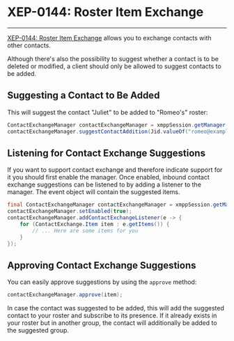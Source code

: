 # XEP-0144: Roster Item Exchange
---

[XEP-0144: Roster Item Exchange][Roster Item Exchange] allows you to exchange contacts with other contacts.

Although there\'s also the possibility to suggest whether a contact is to be deleted or modified, a client should only be allowed to suggest contacts to be added.

## Suggesting a Contact to Be Added

This will suggest the contact \"Juliet\" to be added to \"Romeo\'s\" roster:

```java
ContactExchangeManager contactExchangeManager = xmppSession.getManager(ContactExchangeManager.class);
contactExchangeManager.suggestContactAddition(Jid.valueOf("romeo@example.net"), new Contact(Jid.valueOf("juliet@example.net"), "Juliet"));
```

## Listening for Contact Exchange Suggestions

If you want to support contact exchange and therefore indicate support for it you should first enable the manager.
Once enabled, inbound contact exchange suggestions can be listened to by adding a listener to the manager. The event object will contain the suggested items.

```java
final ContactExchangeManager contactExchangeManager = xmppSession.getManager(ContactExchangeManager.class);
contactExchangeManager.setEnabled(true);
contactExchangeManager.addContactExchangeListener(e -> {
    for (ContactExchange.Item item : e.getItems()) {
        // ... Here are some items for you
    }
});
```

## Approving Contact Exchange Suggestions

You can easily approve suggestions by using the `approve` method:

```java
contactExchangeManager.approve(item);
```

In case the contact was suggested to be added, this will add the suggested contact to your roster and subscribe to its presence.
If it already exists in your roster but in another group, the contact will additionally be added to the suggested group.


[Roster Item Exchange]: http://xmpp.org/extensions/xep-0144.html "XEP-0144: Roster Item Exchange"
